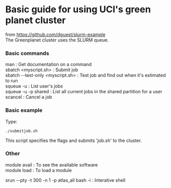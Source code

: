 # Basic guide for using UCI's green planet cluster  

from https://github.com/dguest/slurm-example  
The Greenplanet cluster uses the SLURM queue.       

### Basic commands  

man <command>                           : Get documentation on a command   
sbatch <myscript.sh>                     : Submit job   
sbatch --test-only <myscript.sh>   : Test job and find out when it's estimated to run   
squeue -u <username>                  :  List user's jobs  
squeue -u <username> -p shared   : List all current jobs in the shared partition for a user   
scancel <jobid>                              : Cancel a job  


### Basic example  
Type:

    ./submitjob.sh 
    
This script specifies the flags and submits 'job.sh' to the cluster.  

### Other  

module avail                                : To see the available software  
module load <module name>     : To load a module  

srun --pty  -t 300 -n 1 -p atlas_all bash -i    : Interative shell 
